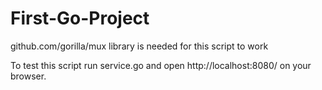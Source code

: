 # First-Go-Project

github.com/gorilla/mux library is needed for this script to work

To test this script run service.go and open http://localhost:8080/ on your browser.

